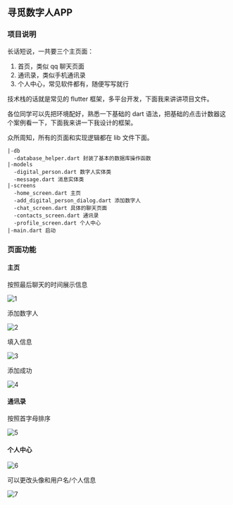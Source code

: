 ## 寻觅数字人APP

### 项目说明

长话短说，一共要三个主页面：

1. 首页，类似 qq 聊天页面
2. 通讯录，类似手机通讯录
3. 个人中心，常见软件都有，随便写写就行

技术栈的话就是常见的 flutter 框架，多平台开发，下面我来讲讲项目文件。

各位同学可以先把环境配好，熟悉一下基础的 dart 语法，把基础的点击计数器这个案例看一下，下面我来讲一下我设计的框架。

众所周知，所有的页面和实现逻辑都在 lib 文件下面。

```
|-db
  -database_helper.dart 封装了基本的数据库操作函数
|-models
  -digital_person.dart 数字人实体类
  -message.dart 消息实体类
|-screens
  -home_screen.dart 主页
  -add_digital_person_dialog.dart 添加数字人
  -chat_screen.dart 具体的聊天页面
  -contacts_screen.dart 通讯录
  -profile_screen.dart 个人中心
|-main.dart 启动
```

### 页面功能

#### 主页

按照最后聊天的时间展示信息

![1]([ReadmeImage\1.png](https://github.com/JCvvv/XunMiAPP/blob/main/ReadmeImage/1.png))

添加数字人

![2]([ReadmeImage\2.png](https://github.com/JCvvv/XunMiAPP/blob/main/ReadmeImage/2.png))

填入信息

![3]([ReadmeImage\3.png](https://github.com/JCvvv/XunMiAPP/blob/main/ReadmeImage/3.png))

添加成功

![4]([ReadmeImage\4.png](https://github.com/JCvvv/XunMiAPP/blob/main/ReadmeImage/4.png))

#### 通讯录

按照首字母排序

![5]([ReadmeImage\5.png](https://github.com/JCvvv/XunMiAPP/blob/main/ReadmeImage/5.png))

#### 个人中心

![6]([ReadmeImage\6.png](https://github.com/JCvvv/XunMiAPP/blob/main/ReadmeImage/6.png))

可以更改头像和用户名/个人信息

![7]([ReadmeImage\7.png](https://github.com/JCvvv/XunMiAPP/blob/main/ReadmeImage/7.png))
